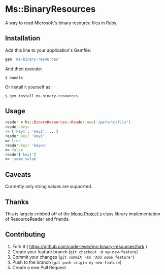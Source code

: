 # Ms::BinaryResources

A way to read Microsoft's binary resource files in Ruby.

## Installation

Add this line to your application's Gemfile:

```ruby
gem 'ms-binary-resources'
```

And then execute:

    $ bundle

Or install it yourself as:

    $ gem install ms-binary-resources

## Usage

```ruby
reader = Ms::BinaryResources::Reader.new('/path/to/file')
reader.keys
=> ['key1', 'key2', ...]
reader.key? 'key1'
=> true
reader.key? 'keyxx'
=> false
reader['key1']
=> 'some value'
```

## Caveats

Currently only string values are supported.

## Thanks

This is largely cribbed off of the [Mono Project's](https://github.com/mono/mono) class library implementation of ResourceReader and friends.

## Contributing

1. Fork it ( https://github.com/code-lever/ms-binary-resources/fork )
2. Create your feature branch (`git checkout -b my-new-feature`)
3. Commit your changes (`git commit -am 'Add some feature'`)
4. Push to the branch (`git push origin my-new-feature`)
5. Create a new Pull Request
